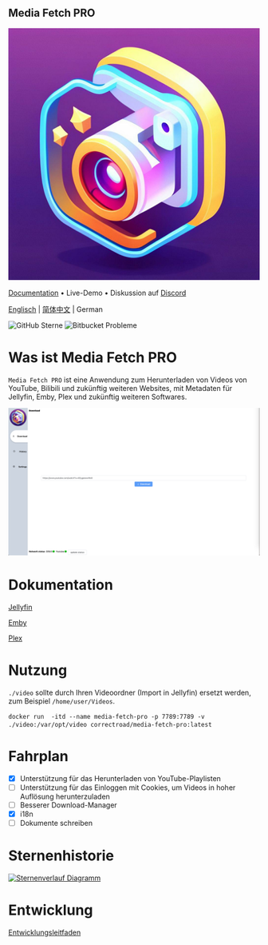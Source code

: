 ## Media Fetch PRO
![Media Fetch PRO Logo](https://github.com/CorrectRoadH/Media-Fetch-Pro/blob/main/images/logo.jpg?raw=true)

[Documentation](https://github.com/CorrectRoadH/Media-Fetch-Pro/blob/main/documents/document.md) • Live-Demo • Diskussion auf [Discord](https://discord.gg/wDB2u4y2uR)

[Englisch](./README.md) | [简体中文](./README.zh.md) | German

![GitHub Sterne](https://img.shields.io/github/stars/Media-Fetch-Pro/Media-Fetch-Pro?style=for-the-badge)
![Bitbucket Probleme](https://img.shields.io/bitbucket/issues/Media-Fetch-Pro/Media-Fetch-Pro?style=for-the-badge)

# Was ist Media Fetch PRO
`Media Fetch PRO` ist eine Anwendung zum Herunterladen von Videos von YouTube, Bilibili und zukünftig weiteren Websites, mit Metadaten für Jellyfin, Emby, Plex und zukünftig weiteren Softwares.

![Screenshot von Media Fetch PRO](./images/screen.png)

# Dokumentation

[Jellyfin](https://github.com/Media-Fetch-Pro/Media-Fetch-Pro/blob/main/documents/document.md#jellyfin)

[Emby](https://github.com/Media-Fetch-Pro/Media-Fetch-Pro/blob/main/documents/document.md#emby)

[Plex](https://github.com/Media-Fetch-Pro/Media-Fetch-Pro/blob/main/documents/document.md#plex)

# Nutzung
`./video` sollte durch Ihren Videoordner (Import in Jellyfin) ersetzt werden, zum Beispiel `/home/user/Videos`.
```
docker run  -itd --name media-fetch-pro -p 7789:7789 -v ./video:/var/opt/video correctroad/media-fetch-pro:latest
```

# Fahrplan
 - [x] Unterstützung für das Herunterladen von YouTube-Playlisten
 - [ ] Unterstützung für das Einloggen mit Cookies, um Videos in hoher Auflösung herunterzuladen
 - [ ] Besserer Download-Manager
 - [x] i18n
 - [ ] Dokumente schreiben

# Sternenhistorie
[![Sternenverlauf Diagramm](https://api.star-history.com/svg?repos=Media-Fetch-Pro/Media-Fetch-Pro&type=Date)](https://star-history.com/#Media-Fetch-Pro/Media-Fetch-Pro&Date)

# Entwicklung
[Entwicklungsleitfaden](./documents/development.md)
